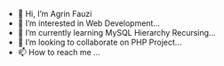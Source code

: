 - 👋 Hi, I’m Agrin Fauzi
- 👀 I’m interested in Web Development...
- 🌱 I’m currently learning MySQL Hierarchy Recursing...
- 💞️ I’m looking to collaborate on PHP Project...
- 📫 How to reach me ...

<!---
175410124/175410124 is a ✨ special ✨ repository because its `README.md` (this file) appears on your GitHub profile.
You can click the Preview link to take a look at your changes.
--->
